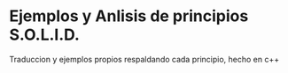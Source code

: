 # Ejemplos y Anlisis de principios S.O.L.I.D.
Traduccion y ejemplos propios respaldando cada principio, hecho en c++

